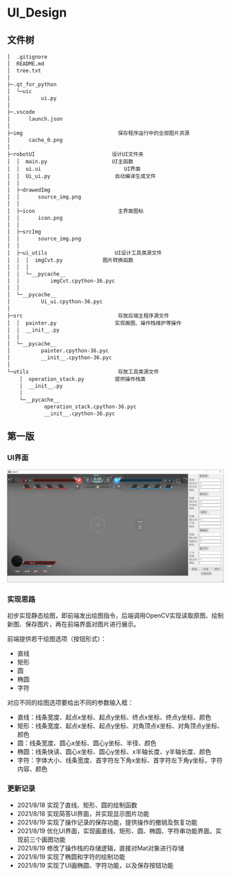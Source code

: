 # UI_Design

## 文件树

```shell
│  .gitignore
│  README.md
│  tree.txt
│  
├─.qt_for_python
│  └─uic
│          ui.py
│          
├─.vscode
│      launch.json
│      
├─img                               保存程序运行中的全部图片资源
│      cache_0.png
│      
├─robotUI                         设计UI文件夹
│  │  main.py                     UI主函数
│  │  ui.ui                           UI界面
│  │  Ui_ui.py                     自动编译生成文件
│  │  
│  ├─drawedImg
│  │      source_img.png
│  │      
│  ├─icon                           主界面图标
│  │      icon.png
│  │      
│  ├─srcImg
│  │      source_img.png
│  │      
│  ├─ui_utils                      UI设计工具类源文件
│  │  │  imgCvt.py             图片转换函数
│  │  │  
│  │  └─__pycache__
│  │          imgCvt.cpython-36.pyc
│  │          
│  └─__pycache__
│          Ui_ui.cpython-36.pyc
│          
├─src                               存放后端主程序源文件
│  │  painter.py                   实现画图、操作栈维护等操作
│  │  __init__.py
│  │  
│  └─__pycache__
│          painter.cpython-36.pyc
│          __init__.cpython-36.pyc
│          
└─utils                             存放工具类源文件
    │  operation_stack.py          提供操作栈类
    │  __init__.py
    │  
    └─__pycache__
            operation_stack.cpython-36.pyc
            __init__.cpython-36.pyc
```

## 第一版

### UI界面

![UI界面](/githubImg/UI.jpg "UI")

### 实现思路

初步实现静态绘图，即前端发出绘图指令，后端调用OpenCV实现读取原图、绘制新图、保存图片，再在前端界面对图片进行展示。

前端提供若干绘图选项（按钮形式）：

- 直线
- 矩形
- 圆
- 椭圆
- 字符

对应不同的绘图选项要给出不同的参数输入框：

- 直线：线条宽度、起点x坐标、起点y坐标、终点x坐标、终点y坐标、颜色
- 矩形：线条宽度、起点x坐标、起点y坐标、对角顶点x坐标、对角顶点y坐标、颜色
- 圆：线条宽度、圆心x坐标、圆心y坐标、半径、颜色
- 椭圆：线条快读、圆心x坐标、圆心y坐标、x半轴长度、y半轴长度、颜色
- 字符：字体大小、线条宽度、首字符左下角x坐标、首字符左下角y坐标，字符内容、颜色

### 更新记录

- 2021/8/18 实现了直线、矩形、圆的绘制函数
- 2021/8/18 实现简答UI界面，并实现显示图片功能
- 2021/8/19 实现了操作记录的保存功能，提供操作的撤销及恢复功能
- 2021/8/19 优化UI界面，实现画直线、矩形、圆、椭圆、字符串功能界面。实现前三个画图功能
- 2021/8/19 修改了操作栈的存储逻辑，直接对Mat对象进行存储
- 2021/8/19 实现了椭圆和字符的绘制功能
- 2021/8/19 实现了UI画椭圆、字符功能，以及保存按钮功能